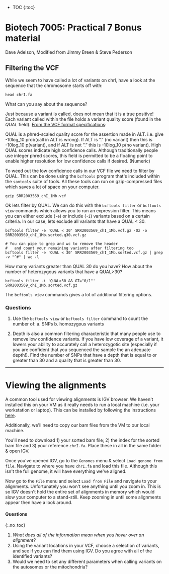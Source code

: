 * TOC
{:toc}

# Biotech 7005: Practical 7 Bonus material
Dave Adelson, Modified from Jimmy Breen & Steve Pederson

## Filtering the VCF

While we seem to have called a lot of variants on chrI, have a look at the sequence that the chromosome starts off with:

```
head chrI.fa
```

What can you say about the sequence?

Just because a variant is called, does not mean that it is a true positive! Each variant called within the file holds a variant quality score (found in the *QUAL* field). [From the VCF format specifications](http://www.internationalgenome.org/wiki/Analysis/vcf4.0):


QUAL is a phred-scaled quality score for the assertion made in ALT. i.e. give -10log_10 prob(call in ALT is wrong). If ALT is ”.” (no variant) then this is -10log_10 p(variant), and if ALT is not ”.” this is -10log_10 p(no variant). High QUAL scores indicate high confidence calls. Although traditionally people use integer phred scores, this field is permitted to be a floating point to enable higher resolution for low confidence calls if desired. (Numeric)


To weed out the low confidence calls in our VCF file we need to filter by QUAL. This can be done using the `bcftools` program that's included within the `samtools` suite of tools. 
All these tools can run on gzip-compressed files which saves a lot of space on your computer.

```
gzip SRR2003569_chI_1Mb.vcf
```

Ok lets filter by QUAL. We can do this with the `bcftools filter` or  `bcftools view` commands which allows you to run an expression filter. This means you can either exclude (`-e`) or include (`-i`) variants based on a certain criteria. In our case, lets exclude all variants that have a QUAL < 30.

```
bcftools filter -e 'QUAL < 30' SRR2003569_chI_1Mb.vcf.gz -Oz -o SRR2003569_chI_1Mb.sorted.q30.vcf.gz

# You can pipe to grep and wc to remove the header
#   and count your remaining variants after filtering too
bcftools filter -e 'QUAL < 30' SRR2003569_chI_1Mb.sorted.vcf.gz | grep -v "^#" | wc -l
```

How many variants greater than QUAL 30 do you have? How about the number of heterozygous variants that have a QUAL>30?

```
bcftools filter -i 'QUAL>30 && GT="0/1"' SRR2003569_chI_1Mb.sorted.vcf.gz
```

The `bcftools view` commands gives a lot of additional filtering options.


### Questions

1. Use the `bcftools view` or `bcftools filter` command to count the number of:
   a. SNPs
   b. homozygous variants

2. Depth is also a common filtering characteristic that many people use to remove low confidence variants. If you have low coverage of a variant, it lowers your ability to accurately call a heterozygotic site (especially if you are confident that you sequenced the sample the an adequate depth!). Find the number of SNPs that have a depth that is equal to or greater than 30 and a quality that is greater than 30.



---

# Viewing the alignments

A common tool used for viewing alignments is IGV browser.
We haven't installed this on your VM as it really needs to run a local machine (i.e. your workstation or laptop).
This can be installed by following the instructions [here](https://software.broadinstitute.org/software/igv/download).

Additionally, we'll need to copy our bam files from the VM to our local machine.

You'll need to download 1) your sorted bam file; 2) the index for the sorted bam file and 3) your reference `chrI.fa`.
Place these in all in the same folder & open IGV.


Once you've opened IGV, go to the `Genomes` menu & select `Load genome from file`.
Navigate to where you have `chrI.fa` and load this file.
Although this isn't the full genome, it will have everything we've aligned.

Now go to the `File` menu and select `Load from File` and navigate to your alignments.
Unfortunately you won't see anything until you zoom in.
This is so IGV doesn't hold the entire set of alignments in memory which would slow your computer to a stand-still.
Keep zooming in until some alignments appear then have a look around.


#### Questions
{:.no_toc}

1. *What does all of the information mean when you hover over an alignment?*
2. Using the variant locations in your VCF, choose a selection of variants, and see if you can find them using IGV. Do you agree with all of the identified variants?
3. Would we need to set any different parameters when calling variants on the autosomes or the mitochondria?

